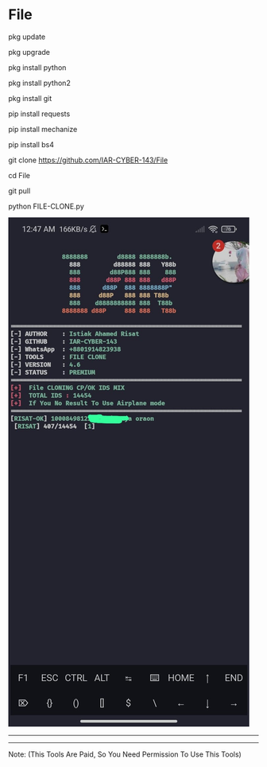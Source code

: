 # File


pkg update

pkg upgrade

pkg install python

pkg install python2

pkg install git

pip install requests

pip install mechanize

pip install bs4

git clone https://github.com/IAR-CYBER-143/File

cd File

git pull

python FILE-CLONE.py

![IMG-20220907-WA0005](https://github.com/IAR-CYBER-143/File/blob/main/IMG-20220907-WA0005.jpg)



-----------------------------------------------------------
-----------------------------------------------------------

Note: (This Tools Are Paid, So You Need Permission To Use This Tools)
